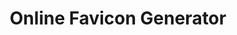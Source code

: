 ---
title: 'Online Favicon Generator'
description: 'Generate favicons online from an image or logo for free'
link: 'https://www.favicon.software/'
imageURL: 'https://res.cloudinary.com/dc6mrv5cb/image/upload/v1718794404/personal-resources/images/www.favicon.software__ko5j8x_qjidx6.webp'
---